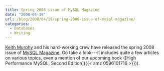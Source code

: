 ```yaml
---
title: Spring 2008 issue of MySQL Magazine
date: "2008-04-19"
url: /blog/2008/04/19/spring-2008-issue-of-mysql-magazine/
categories:
  - Databases
  - Writing
---
```

[Keith Murphy](http://www.paragon-cs.com/) and his hard-working crew have released the spring 2008 issue of [MySQL Magazine](http://www.paragon-cs.com/mag/). Go take a look---it includes quite a few articles on various topics, even a mention of our upcoming book ([High Performance MySQL, Second Edition]({{< amz 0596101716 >}})).


